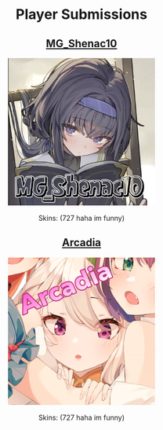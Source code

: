 <h1 align=center>Player Submissions</h1>

<div align=center>
  <h2><a href="./shenac/readme.md">MG_Shenac10</a></h2>
  <img src="./shenac/images/avatar/374068.png" width="300"></img>
  <p>Skins: (727 haha im funny)</p>
</div>

<div align=center>
  <h2><a href="./arcadia/readme.md">Arcadia</a></h2>
  <img src="./arcadia/images/avatar/142309.png" width="300"></img>
  <p>Skins: (727 haha im funny)</p>
</div>
